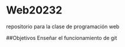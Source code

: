 # Web20232
repositorio para la clase de programación web

##Objetivos
Enseñar el funcionamiento de git
